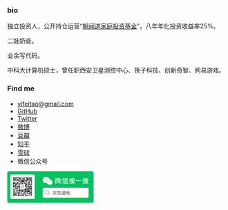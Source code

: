 ### bio
独立投资人，公开持仓运营“[朝闻道家庭投资基金](https://yifeitao.com/zhaowendao)”，八年年化投资收益率25%。

二娃奶爸。

业余写代码。

中科大计算机硕士，曾任职西安卫星测控中心、筷子科技、创新奇智、网易游戏。

### Find me
* <yifeitao@gmail.com>
* [GitHub](https://github.com/ifeitao)
* [Twitter](https://twitter.com/ifeitao)
* [微博](https://weibo.com/u/1646113497)
* [豆瓣](https://www.douban.com/people/yisha7/)
* [知乎](https://www.zhihu.com/people/yifeitao)
* [雪球](https://xueqiu.com/u/2551471836)
* 微信公众号
<img src="https://github.com/ifeitao/ifeitao/blob/main/weixin.png" width="200px" />
